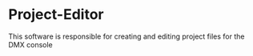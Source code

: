# Project-Editor
This software is responsible for creating and editing project files for the DMX console
